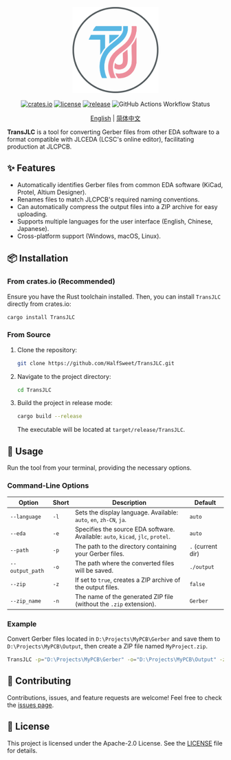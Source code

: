 <div align="center">
  <img src="docs/image/TransJLC.svg" alt="TransJLC Logo" width="200"/>
</div>

<div align="center">

[![crates.io](https://img.shields.io/crates/v/TransJLC.svg)](https://crates.io/crates/TransJLC)
[![license](https://img.shields.io/github/license/HalfSweet/TransJLC)](https://github.com/HalfSweet/TransJLC/blob/main/LICENSE)
[![release](https://img.shields.io/github/v/release/HalfSweet/TransJLC)](https://github.com/HalfSweet/TransJLC/releases)
![GitHub Actions Workflow Status](https://img.shields.io/github/actions/workflow/status/HalfSweet/TransJLC/rust.yml)

</div>

<p align="center">
  <a href="./README.md">English</a> | <a href="./README.zh-CN.md">简体中文</a>
</p>

**TransJLC** is a tool for converting Gerber files from other EDA software to a format compatible with JLCEDA (LCSC's online editor), facilitating production at JLCPCB.

## ✨ Features

-   Automatically identifies Gerber files from common EDA software (KiCad, Protel, Altium Designer).
-   Renames files to match JLCPCB's required naming conventions.
-   Can automatically compress the output files into a ZIP archive for easy uploading.
-   Supports multiple languages for the user interface (English, Chinese, Japanese).
-   Cross-platform support (Windows, macOS, Linux).

## 📦 Installation

### From crates.io (Recommended)

Ensure you have the Rust toolchain installed. Then, you can install `TransJLC` directly from crates.io:

```bash
cargo install TransJLC
```

### From Source

1.  Clone the repository:
    ```bash
    git clone https://github.com/HalfSweet/TransJLC.git
    ```
2.  Navigate to the project directory:
    ```bash
    cd TransJLC
    ```
3.  Build the project in release mode:
    ```bash
    cargo build --release
    ```
    The executable will be located at `target/release/TransJLC`.

## 🚀 Usage

Run the tool from your terminal, providing the necessary options.

### Command-Line Options

| Option          | Short | Description                                                                                             | Default     |
| --------------- | ----- | ------------------------------------------------------------------------------------------------------- | ----------- |
| `--language`    | `-l`  | Sets the display language. Available: `auto`, `en`, `zh-CN`, `ja`.                                        | `auto`      |
| `--eda`         | `-e`  | Specifies the source EDA software. Available: `auto`, `kicad`, `jlc`, `protel`.                         | `auto`      |
| `--path`        | `-p`  | The path to the directory containing your Gerber files.                                                 | `.` (current dir) |
| `--output_path` | `-o`  | The path where the converted files will be saved.                                                       | `./output`  |
| `--zip`         | `-z`  | If set to `true`, creates a ZIP archive of the output files.                                            | `false`     |
| `--zip_name`    | `-n`  | The name of the generated ZIP file (without the `.zip` extension).                                      | `Gerber`    |

### Example

Convert Gerber files located in `D:\Projects\MyPCB\Gerber` and save them to `D:\Projects\MyPCB\Output`, then create a ZIP file named `MyProject.zip`.

```bash
TransJLC -p="D:\Projects\MyPCB\Gerber" -o="D:\Projects\MyPCB\Output" -z=true -n=MyProject
```

## 🤝 Contributing

Contributions, issues, and feature requests are welcome! Feel free to check the [issues page](https://github.com/HalfSweet/TransJLC/issues).

## 📄 License

This project is licensed under the Apache-2.0 License. See the [LICENSE](LICENSE) file for details.
